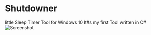 # Shutdowner
 little Sleep Timer Tool for Windows 10
 It#s my first Tool written in C#
![Screenshot](https://github.com/VenominousX/Shutdowner/edit/master/Image/SharedScreenshot.jpg)
